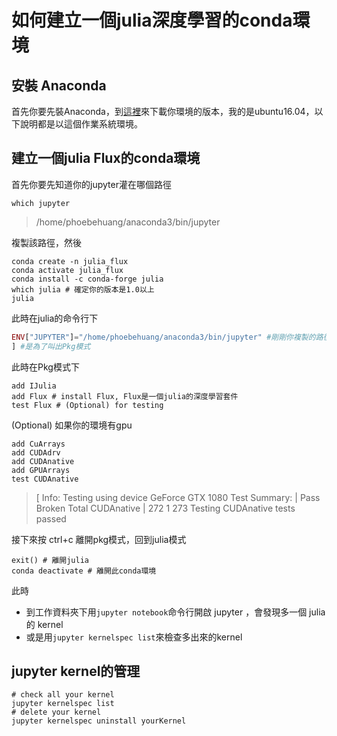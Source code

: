 # 如何建立一個julia深度學習的conda環境 

## 安裝 Anaconda

首先你要先裝Anaconda，到[這裡](https://docs.anaconda.com/anaconda/install/)來下載你環境的版本，我的是ubuntu16.04，以下說明都是以這個作業系統環境。

## 建立一個julia Flux的conda環境

首先你要先知道你的jupyter灌在哪個路徑

```shell
which jupyter
```

> /home/phoebehuang/anaconda3/bin/jupyter

複製該路徑，然後

```shell
conda create -n julia_flux
conda activate julia_flux
conda install -c conda-forge julia
which julia # 確定你的版本是1.0以上
julia
```

此時在julia的命令行下

```julia
ENV["JUPYTER"]="/home/phoebehuang/anaconda3/bin/jupyter" #剛剛你複製的路徑
] #是為了叫出Pkg模式
```

此時在Pkg模式下

```shell
add IJulia
add Flux # install Flux, Flux是一個julia的深度學習套件
test Flux # (Optional) for testing
```

(Optional) 如果你的環境有gpu

```shell
add CuArrays
add CUDAdrv
add CUDAnative
add GPUArrays
test CUDAnative
```

> [ Info: Testing using device GeForce GTX 1080
>  Test Summary: | Pass  Broken  Total
>    CUDAnative    |  272       1    273
>    Testing CUDAnative tests passed

接下來按 ctrl+c 離開pkg模式，回到julia模式

```shell
exit() # 離開julia
conda deactivate # 離開此conda環境
```

此時

- 到工作資料夾下用`jupyter notebook`命令行開啟 jupyter ，會發現多一個 julia 的 kernel
- 或是用`jupyter kernelspec list`來檢查多出來的kernel



## jupyter kernel的管理

```shell
# check all your kernel
jupyter kernelspec list
# delete your kernel
jupyter kernelspec uninstall yourKernel
```

